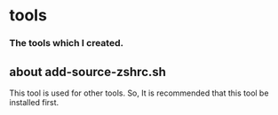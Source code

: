 # tools
### The tools which I created.

## about add-source-zshrc.sh
This tool is used for other tools.
So, It is recommended that this tool be installed first.
